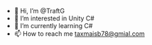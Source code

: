- 👋 Hi, I’m @TraftG
- 👀 I’m interested in Unity C#
- 🌱 I’m currently learning C#
- 📫 How to reach me taxmaisb78@gmial.com


<!---
TraftG/TraftG is a ✨ special ✨ repository because its `README.md` (this file) appears on your GitHub profile.
You can click the Preview link to take a look at your changes.
--->
